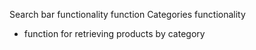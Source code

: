 Search bar functionality
function 
Categories functionality
- function for retrieving products by category
